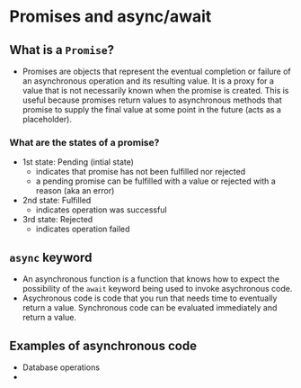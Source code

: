 # Promises and async/await

## What is a `Promise`?

- Promises are objects that represent the eventual completion or failure of an asynchronous operation and its resulting value. It is a proxy for a value that is not necessarily known when the promise is created. This is useful because promises return values to asynchronous methods that promise to supply the final value at some point in the future (acts as a placeholder).

### What are the states of a promise?

- 1st state: Pending (intial state)
  - indicates that promise has not been fulfilled nor rejected
  - a pending promise can be fulfilled with a value or rejected with a reason (aka an error)
- 2nd state: Fulfilled
  - indicates operation was successful
- 3rd state: Rejected
  - indicates operation failed

## `async` keyword

- An asynchronous function is a function that knows how to expect the possibility of the `await` keyword being used to invoke asychronous code.
- Asychronous code is code that you run that needs time to eventually return a value. Synchronous code can be evaluated immediately and return a value.

## Examples of asynchronous code

- Database operations
-
